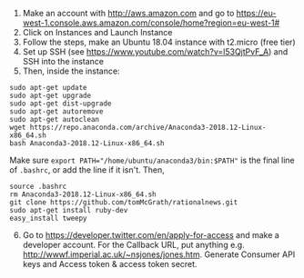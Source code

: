 1. Make an account with http://aws.amazon.com and go to https://eu-west-1.console.aws.amazon.com/console/home?region=eu-west-1#
2. Click on Instances and Launch Instance
3. Follow the steps, make an Ubuntu 18.04 instance with t2.micro (free tier)
4. Set up SSH (see https://www.youtube.com/watch?v=l53QjtPvF_A) and SSH into the instance
5. Then, inside the instance:

```
sudo apt-get update
sudo apt-get upgrade
sudo apt-get dist-upgrade
sudo apt-get autoremove
sudo apt-get autoclean
wget https://repo.anaconda.com/archive/Anaconda3-2018.12-Linux-x86_64.sh
bash Anaconda3-2018.12-Linux-x86_64.sh
```

Make sure
`export PATH="/home/ubuntu/anaconda3/bin:$PATH"`
is the final line of `.bashrc`, or add the line if it isn't. Then,

```
source .bashrc
rm Anaconda3-2018.12-Linux-x86_64.sh
git clone https://github.com/tomMcGrath/rationalnews.git
sudo apt-get install ruby-dev
easy_install tweepy
```

6. Go to https://developer.twitter.com/en/apply-for-access and make a developer account. For the Callback URL, put anything e.g. http://wwwf.imperial.ac.uk/~nsjones/jones.htm. Generate Consumer API keys and Access token & access token secret.
